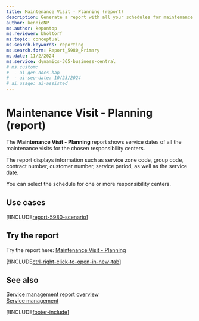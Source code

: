 ```yaml
---
title: Maintenance Visit - Planning (report)
description: Generate a report with all your schedules for maintenance visits.
author: kennieNP
ms.author: kepontop
ms.reviewer: bholtorf
ms.topic: conceptual
ms.search.keywords: reporting
ms.search.form: Report_5980_Primary
ms.date: 11/2/2024
ms.service: dynamics-365-business-central
# ms.custom:
#  - ai-gen-docs-bap
#  - ai-seo-date: 10/23/2024
# ai.usage: ai-assisted
---
```


# Maintenance Visit - Planning (report)

The **Maintenance Visit - Planning** report shows service dates of all the maintenance visits for the chosen responsibility centers. 

The report displays information such as service zone code, group code, contract number, customer number, service period, as well as the service date. 

You can select the schedule for one or more responsibility centers. 


## Use cases

[!INCLUDE[report-5980-scenario](../includes/report-5980-scenario-include.md)]

<!-- 

Prompt

Below is a report in an ERP system. Provide 3-4 use cases for different personas working with project management or finance for projects.

Format like this:    
  
As a <persona>, use the report to    
* use case 1  
* use case 2    

Do not capitalize the persona names. 

Do not start lines with "Use the data to"

## Report name
Maintenance Visit - Planning

## Report description


### What the report does

### Use cases


Please include your data sources and URLs

-->


## Try the report

Try the report here: [Maintenance Visit - Planning](https://businesscentral.dynamics.com?report=5980)

[!INCLUDE[ctrl-right-click-to-open-in-new-tab](../includes/ctrl-right-click-to-open-in-new-tab.md)]


## See also

[Service management report overview](../service-reports.md)   
[Service management](../service-service.md)    

[!INCLUDE[footer-include](../includes/footer-banner.md)]